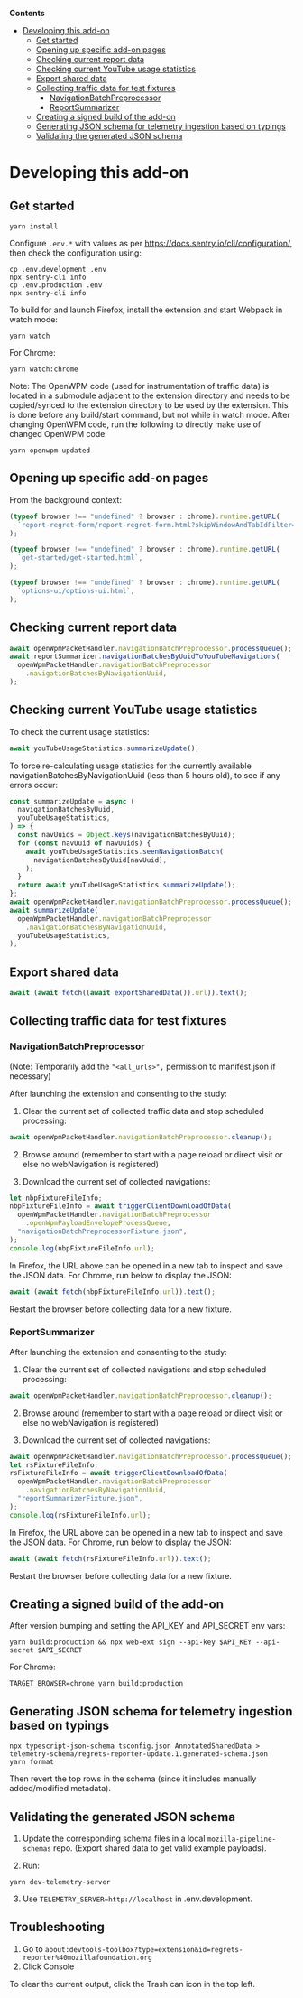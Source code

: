 <!-- START doctoc generated TOC please keep comment here to allow auto update -->
<!-- DON'T EDIT THIS SECTION, INSTEAD RE-RUN doctoc TO UPDATE -->

**Contents**

- [Developing this add-on](#developing-this-add-on)
  - [Get started](#get-started)
  - [Opening up specific add-on pages](#opening-up-specific-add-on-pages)
  - [Checking current report data](#checking-current-report-data)
  - [Checking current YouTube usage statistics](#checking-current-youtube-usage-statistics)
  - [Export shared data](#export-shared-data)
  - [Collecting traffic data for test fixtures](#collecting-traffic-data-for-test-fixtures)
    - [NavigationBatchPreprocessor](#navigationbatchpreprocessor)
    - [ReportSummarizer](#reportsummarizer)
  - [Creating a signed build of the add-on](#creating-a-signed-build-of-the-add-on)
  - [Generating JSON schema for telemetry ingestion based on typings](#generating-json-schema-for-telemetry-ingestion-based-on-typings)
  - [Validating the generated JSON schema](#validating-the-generated-json-schema)

<!-- END doctoc generated TOC please keep comment here to allow auto update -->

# Developing this add-on

## Get started

```
yarn install
```

Configure `.env.*` with values as per https://docs.sentry.io/cli/configuration/, then check the configuration using:

```
cp .env.development .env
npx sentry-cli info
cp .env.production .env
npx sentry-cli info
```

To build for and launch Firefox, install the extension and start Webpack in watch mode:

```
yarn watch
```

For Chrome:

```
yarn watch:chrome
```

Note: The OpenWPM code (used for instrumentation of traffic data) is located in a submodule adjacent to the extension
directory and needs to be copied/synced to the extension directory to be used by the extension. This is done before
any build/start command, but not while in watch mode. After changing OpenWPM code, run the following to directly make
use of changed OpenWPM code:

```
yarn openwpm-updated
```

## Opening up specific add-on pages

From the background context:

```javascript
(typeof browser !== "undefined" ? browser : chrome).runtime.getURL(
  `report-regret-form/report-regret-form.html?skipWindowAndTabIdFilter=1`,
);
```

```javascript
(typeof browser !== "undefined" ? browser : chrome).runtime.getURL(
  `get-started/get-started.html`,
);
```

```javascript
(typeof browser !== "undefined" ? browser : chrome).runtime.getURL(
  `options-ui/options-ui.html`,
);
```

## Checking current report data

```javascript
await openWpmPacketHandler.navigationBatchPreprocessor.processQueue();
await reportSummarizer.navigationBatchesByUuidToYouTubeNavigations(
  openWpmPacketHandler.navigationBatchPreprocessor
    .navigationBatchesByNavigationUuid,
);
```

## Checking current YouTube usage statistics

To check the current usage statistics:

```javascript
await youTubeUsageStatistics.summarizeUpdate();
```

To force re-calculating usage statistics for the currently available navigationBatchesByNavigationUuid
(less than 5 hours old), to see if any errors occur:

```javascript
const summarizeUpdate = async (
  navigationBatchesByUuid,
  youTubeUsageStatistics,
) => {
  const navUuids = Object.keys(navigationBatchesByUuid);
  for (const navUuid of navUuids) {
    await youTubeUsageStatistics.seenNavigationBatch(
      navigationBatchesByUuid[navUuid],
    );
  }
  return await youTubeUsageStatistics.summarizeUpdate();
};
await openWpmPacketHandler.navigationBatchPreprocessor.processQueue();
await summarizeUpdate(
  openWpmPacketHandler.navigationBatchPreprocessor
    .navigationBatchesByNavigationUuid,
  youTubeUsageStatistics,
);
```

## Export shared data

```javascript
await (await fetch((await exportSharedData()).url)).text();
```

## Collecting traffic data for test fixtures

### NavigationBatchPreprocessor

(Note: Temporarily add the `"<all_urls>",` permission to manifest.json if necessary)

After launching the extension and consenting to the study:

1. Clear the current set of collected traffic data and stop scheduled processing:

```javascript
await openWpmPacketHandler.navigationBatchPreprocessor.cleanup();
```

2. Browse around (remember to start with a page reload or direct visit or else no webNavigation is registered)

3. Download the current set of collected navigations:

```javascript
let nbpFixtureFileInfo;
nbpFixtureFileInfo = await triggerClientDownloadOfData(
  openWpmPacketHandler.navigationBatchPreprocessor
    .openWpmPayloadEnvelopeProcessQueue,
  "navigationBatchPreprocessorFixture.json",
);
console.log(nbpFixtureFileInfo.url);
```

In Firefox, the URL above can be opened in a new tab to inspect and save the JSON data. For Chrome, run below to display the JSON:

```javascript
await (await fetch(nbpFixtureFileInfo.url)).text();
```

Restart the browser before collecting data for a new fixture.

### ReportSummarizer

After launching the extension and consenting to the study:

1. Clear the current set of collected navigations and stop scheduled processing:

```javascript
await openWpmPacketHandler.navigationBatchPreprocessor.cleanup();
```

2. Browse around (remember to start with a page reload or direct visit or else no webNavigation is registered)

3. Download the current set of collected navigations:

```javascript
await openWpmPacketHandler.navigationBatchPreprocessor.processQueue();
let rsFixtureFileInfo;
rsFixtureFileInfo = await triggerClientDownloadOfData(
  openWpmPacketHandler.navigationBatchPreprocessor
    .navigationBatchesByNavigationUuid,
  "reportSummarizerFixture.json",
);
console.log(rsFixtureFileInfo.url);
```

In Firefox, the URL above can be opened in a new tab to inspect and save the JSON data. For Chrome, run below to display the JSON:

```javascript
await (await fetch(rsFixtureFileInfo.url)).text();
```

Restart the browser before collecting data for a new fixture.

## Creating a signed build of the add-on

After version bumping and setting the API_KEY and API_SECRET env vars:

```
yarn build:production && npx web-ext sign --api-key $API_KEY --api-secret $API_SECRET
```

For Chrome:

```
TARGET_BROWSER=chrome yarn build:production
```

## Generating JSON schema for telemetry ingestion based on typings

```
npx typescript-json-schema tsconfig.json AnnotatedSharedData > telemetry-schema/regrets-reporter-update.1.generated-schema.json
yarn format
```

Then revert the top rows in the schema (since it includes manually added/modified metadata).

## Validating the generated JSON schema

1. Update the corresponding schema files in a local `mozilla-pipeline-schemas` repo. (Export shared data to get valid example payloads).

2. Run:

```
yarn dev-telemetry-server
```

3. Use `TELEMETRY_SERVER=http://localhost` in .env.development.

## Troubleshooting

1. Go to `about:devtools-toolbox?type=extension&id=regrets-reporter%40mozillafoundation.org`
2. Click Console

To clear the current output, click the Trash can icon in the top left.
